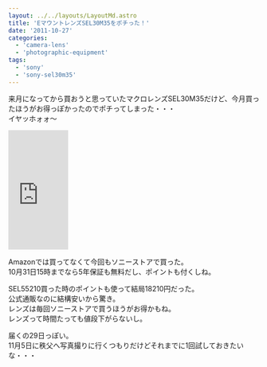 ```yaml
---
layout: ../../layouts/LayoutMd.astro
title: 'EマウントレンズSEL30M35をポチった！'
date: '2011-10-27'
categories:
  - 'camera-lens'
  - 'photographic-equipment'
tags:
  - 'sony'
  - 'sony-sel30m35'
---
```


来月になってから買おうと思っていたマクロレンズSEL30M35だけど、今月買ったほうがお得っぽかったのでポチってしまった・・・  
イヤッホォォ～

<iframe style="width: 120px; height: 240px;" src="http://rcm-jp.amazon.co.jp/e/cm?lt1=_blank&amp;bc1=000000&amp;IS2=1&amp;bg1=FFFFFF&amp;fc1=000000&amp;lc1=0000FF&amp;t=mizuka123-22&amp;o=9&amp;p=8&amp;l=as4&amp;m=amazon&amp;f=ifr&amp;ref=ss_til&amp;asins=B0055MFTHM" frameborder="0" marginwidth="0" marginheight="0" scrolling="no" width="320" height="240"></iframe>

Amazonでは買ってなくて今回もソニーストアで買った。  
10月31日15時までなら5年保証も無料だし、ポイントも付くしね。

SEL55210買った時のポイントも使って結局18210円だった。  
公式通販なのに結構安いから驚き。  
レンズは毎回ソニーストアで買うほうがお得かもね。  
レンズって時間たっても値段下がらないし。

届くの29日っぽい。  
11月5日に秩父へ写真撮りに行くつもりだけどそれまでに1回試しておきたいな・・・
